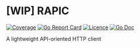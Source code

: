 # [WIP] RAPIC

[![Coverage](https://gocover.io/_badge/github.com/IGLOU-EU/rapic)](https://gocover.io/github.com/IGLOU-EU/rapic)
[![Go Report Card](https://goreportcard.com/badge/github.com/IGLOU-EU/rapic)](https://goreportcard.com/report/github.com/IGLOU-EU/rapic)
[![Licence](https://badgen.net/badge/license/MIT/blue)](LICENCE)
[![Go Doc](https://pkg.go.dev/badge/github.com/IGLOU-EU/rapic?utm_source=godoc)](https://pkg.go.dev/github.com/IGLOU-EU/rapic)

A lightweight API-oriented HTTP client